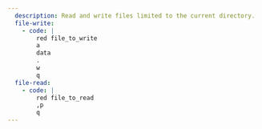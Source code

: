 ```yaml
---
  description: Read and write files limited to the current directory.
  file-write:
    - code: |
        red file_to_write
        a
        data
        .
        w
        q
  file-read:
    - code: |
        red file_to_read
        ,p
        q
---
```

